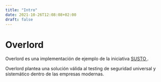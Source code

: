 ```yaml
---
title: "Intro"
date: 2021-10-26T12:08:08+02:00
draft: false
---
```


# Overlord

Overlord es una implementación de ejemplo de la iniciativa <a href="https://github.com/BBVA/susto"> SUSTO </a>.

Overlord plantea una solución válida al testing de seguridad universal y
sistemático dentro de las empresas modernas.
